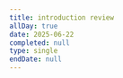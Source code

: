 ```yaml
---
title: introduction review
allDay: true
date: 2025-06-22
completed: null
type: single
endDate: null
---
```

